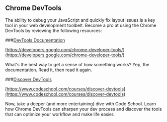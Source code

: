 ## Chrome DevTools

The ability to debug your JavaScript and quickly fix layout issues is a key tool in your web development toolbelt. Become a pro at using the Chrome DevTools by reviewing the following resources:

###[DevTools Documentation](https://developers.google.com/chrome-developer-tools/)

[https://developers.google.com/chrome-developer-tools/](https://developers.google.com/chrome-developer-tools/)

What's the best way to get a sense of how something works? Yep, the documentation. Read it, then read it again.

###[Discover DevTools](https://www.codeschool.com/courses/discover-devtools)

[https://www.codeschool.com/courses/discover-devtools](https://www.codeschool.com/courses/discover-devtools)

Now, take a deeper (and more entertaining) dive with Code School. Learn how Chrome DevTools can sharpen your dev process and discover the tools that can optimize your workflow and make life easier.
